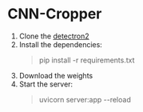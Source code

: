 # CNN-Cropper

1. Clone the [detectron2](https://github.com/facebookresearch/detectron2.git)
2. Install the dependencies:
    > pip install -r requirements.txt
3. Download the weights
4. Start the server: 
    > uvicorn server:app --reload